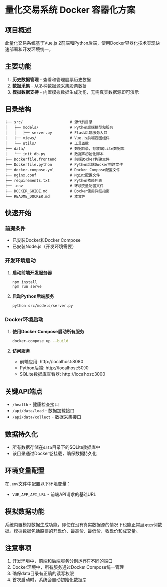 # 量化交易系统 Docker 容器化方案

## 项目概述

此量化交易系统基于Vue.js 2前端和Python后端，使用Docker容器化技术实现快速部署和开发环境统一。

## 主要功能

1. **历史数据管理** - 查看和管理股票历史数据
2. **数据采集** - 从多种数据源采集股票数据
3. **模拟数据支持** - 内置模拟数据生成功能，无需真实数据源即可演示

## 目录结构

```
├── src/                     # 源代码目录
│   ├── models/              # Python后端模型和服务
│   │   ├── server.py        # Flask后端服务入口
│   ├── views/               # Vue.js前端视图组件
│   └── utils/               # 工具函数
├── data/                    # 数据目录，存放SQLite数据库
│   └── init_db.py           # 数据库初始化脚本
├── Dockerfile.frontend      # 前端Docker构建文件
├── Dockerfile.python        # Python后端Docker构建文件
├── docker-compose.yml       # Docker Compose配置文件
├── nginx.conf               # Nginx配置文件
├── requirements.txt         # Python依赖列表
├── .env                     # 环境变量配置文件
├── DOCKER_GUIDE.md          # Docker使用详细指南
└── README_DOCKER.md         # 本文件
```

## 快速开始

### 前提条件
- 已安装Docker和Docker Compose
- 已安装Node.js（开发环境需要）

### 开发环境启动

1. **启动前端开发服务器**
   ```bash
   npm install
   npm run serve
   ```

2. **启动Python后端服务**
   ```bash
   python src/models/server.py
   ```

### Docker环境启动

1. **使用Docker Compose启动所有服务**
   ```bash
   docker-compose up --build
   ```

2. **访问服务**
   - 前端应用: http://localhost:8080
   - Python后端: http://localhost:5000
   - SQLite数据库查看器: http://localhost:3000

## 关键API端点

- `/health` - 健康检查接口
- `/api/data/load` - 数据加载接口
- `/api/data/collect` - 数据采集接口

## 数据持久化

- 所有数据存储在`data`目录下的SQLite数据库中
- 该目录通过Docker卷挂载，确保数据持久化

## 环境变量配置

在`.env`文件中配置以下环境变量：
- `VUE_APP_API_URL` - 前端API请求的基础URL

## 模拟数据功能

系统内置模拟数据生成功能，即使在没有真实数据源的情况下也能正常展示示例数据。模拟数据包括股票的开盘价、最高价、最低价、收盘价和成交量。

## 注意事项

1. 开发环境中，前端和后端服务分别运行在不同的端口
2. Docker环境中，所有服务通过Docker Compose统一管理
3. 确保data目录有正确的读写权限
4. 首次启动时，系统会自动初始化数据库